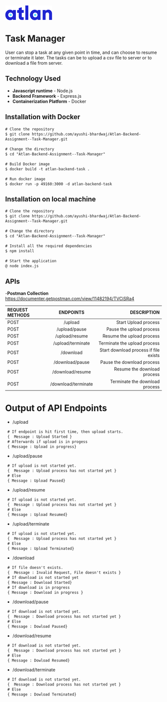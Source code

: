 ![Atlan-Logo](public/atlan.png)

# Task Manager

User can stop a task at any given point in time, and can choose to resume or terminate it later. The tasks can be to upload a csv file to server or to download a file from server.

## Technology Used

- **Javascript runtime** - Node.js 
- **Backend Framework** - Express.js 
- **Containerization Platform** - Docker

## Installation with Docker

```
# Clone the repository
$ git clone https://github.com/ayushi-bhardwaj/Atlan-Backend-Assignment--Task-Manager.git

# Change the directory
$ cd "Atlan-Backend-Assignment--Task-Manager"

# Build Docker image
$ docker build -t atlan-backend-task .

# Run docker image
$ docker run -p 49160:3000 -d atlan-backend-task
```

## Installation on local machine

```
# Clone the repository
$ git clone https://github.com/ayushi-bhardwaj/Atlan-Backend-Assignment--Task-Manager.git

# Change the directory
$ cd "Atlan-Backend-Assignment--Task-Manager"

# Install all the required dependencies
$ npm install

# Start the application
@ node index.js
```
## APIs

-**Postman Collection** https://documenter.getpostman.com/view/11482194/TVCiSRa4

| REQUEST METHODS |      ENDPOINTS      |                           DESCRIPTION |
| :-------------- | :-----------------: | ------------------------------------: |
| POST            |       /upload       |                  Start Upload process |
| POST            |    /upload/pause    |              Pause the upload process |
| POST            |   /upload/resume    |             Resume the upload process |
| POST            |  /upload/terminate  |          Terminate the upload process |
| POST            |      /download      | Start download process if file exists |
| POST            |   /download/pause   |            Pause the download process |
| POST            |  /download/resume   |           Resume the download process |
| POST            | /download/terminate |        Terminate the download process |

# Output of API Endpoints

- /upload

```
 # If endpoint is hit first time, then upload starts.
 {  Message : Upload Started }
 # Afterwards if upload is in progess
 { Message : Upload in progress}
```

- /upload/pause

```
 # If upload is not started yet.
 {  Message : Upload process has not started yet }
 # Else
 { Message : Upload Paused}
```

- /upload/resume

```
 # If upload is not started yet.
 {  Message : Upload process has not started yet }
 # Else
 { Message : Upload Resumed}
```

- /upload/terminate

```
 # If upload is not started yet.
 {  Message : Upload process has not started yet }
 # Else
 { Message : Upload Terminated}
```

- /download

```
 # If file doesn't exists.
 {  Message : Invalid Request, File doesn't exists }
 # If download is not started yet
 { Message : Download Started}
 # If download is in progress
 { Message : Download in progress }
```

- /download/pause

```
 # If download is not started yet.
 {  Message : Download process has not started yet }
 # Else
 { Message : Dowload Paused}
```

- /download/resume

```
 # If download is not started yet.
 {  Message : Download process has not started yet }
 # Else
 { Message : Dowload Resumed}
```

- /download/terminate

```
 # If download is not started yet.
 {  Message : Download process has not started yet }
 # Else
 { Message : Dowload Terminated}
```
